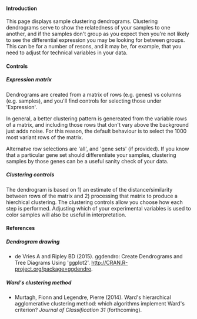 
#### Introduction

This page displays sample clustering dendrograms. Clustering dendrograms serve to show the relatedness of your samples to one another, and if the samples don't group as you expect then you're not likely to see the differential expression you may be looking for between groups. This can be for a number of resons, and it may be, for example, that you need to adjust for technical variables in your data.

#### Controls

##### Expression matrix

Dendrograms are created from a matrix of rows (e.g. genes) vs columns (e.g. samples), and you'll find controls for selecting those under 'Expression'. 

In general, a better clustering pattern is genereated from the variable rows of a matrix, and including those rows that don't vary above the background just adds noise. For this reason, the default behaviour is to select the 1000 most variant rows of the matrix.

Alternatve row selections are 'all', and 'gene sets' (if provided). If you know that a particular gene set should differentiate your samples, clustering samples by those genes can be a useful sanity check of your data.

##### Clustering controls

The dendrogram is based on 1) an estimate of the distance/similarity between rows of the matrix and 2) processing that matrix to produce a hierchical clustering. The clustering controls allow you choose how each step is performed. Adjusting which of your experimental variables is used to color samples will also be useful in interpretation.

#### References

##### Dendrogram drawing

* de Vries A and Ripley BD (2015). ggdendro: Create Dendrograms and Tree Diagrams Using 'ggplot2'. http://CRAN.R-project.org/package=ggdendro.

##### Ward's clustering method

* Murtagh, Fionn and Legendre, Pierre (2014).  Ward's hierarchical agglomerative clustering method: which algorithms implement Ward's criterion?  _Journal of Classification_ *31* (forthcoming).
